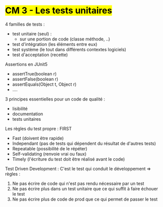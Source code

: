 # <mark class="hltr-purple format">CM 3 - Les tests unitaires</mark>

4 familles de tests :
- test unitaire (seul) :
	- sur une portion de code (classe méthode, ..)
- test d'intégration (les éléments entre eux)
- test système (le tout dans différents contextes logiciels)
- test d'acceptation (recette)

Assertions en JUnit5
- assertTrue(boolean r)
- assertFalse(boolean r)
- assertEquals(Object t, Object r)
- ....


3 principes essentielles pour un code de qualité :
- lisibilité
- documentation
- tests unitaires

Les règles du test propre : FIRST
- Fast (doivent être rapide)
- Independant (pas de tests qui dépendent du résultat de d'autres tests)
- Repeatable (possibilité de le répéter)
- Self-validating (renvoie vrai ou faux)
- Timely (l'écriture du test doit être réalisé avant le code)

Test Driven Development : C'est le test qui conduit le développement =>  règles :
1. Ne pas écrire de code qui n'est pas rendu nécessaire par un test
2. Ne pas écrire plus dans un test unitaire que ce qui suffit à faire échouer le test
3. Ne pas écrire plus de code de prod que ce qui permet de passer le test